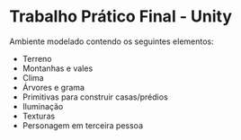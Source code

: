 # Trabalho Prático Final - Unity

Ambiente modelado contendo os seguintes elementos:

* Terreno
* Montanhas e vales
* Clima
* Árvores e grama
* Primitivas para construir casas/prédios
* Iluminação
* Texturas
* Personagem em terceira pessoa
